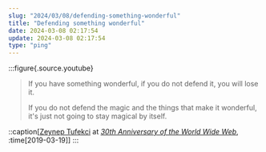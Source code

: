 ```yaml
---
slug: "2024/03/08/defending-something-wonderful"
title: "Defending something wonderful"
date: 2024-03-08 02:17:54
update: 2024-03-08 02:17:54
type: "ping"
---
```


:::figure{.source.youtube}
> If you have something wonderful, if you do not defend it, you will lose it.
>
> If you do not defend the magic and the things that make it wonderful, it's just not going to stay magical by itself.

::caption[[Zeynep Tufekci](https://zeynep.me/) at <cite>[30th Anniversary of the World Wide Web](https://youtu.be/pJrAUGpFnPw?t=7668)</cite>, :time[2019-03-19]]
:::
